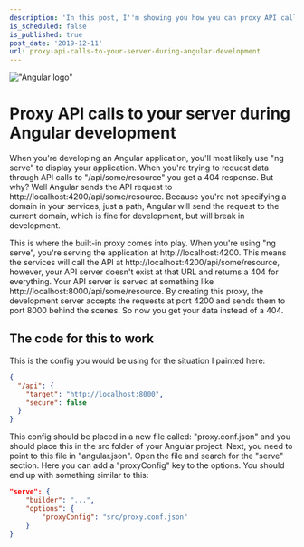 ```yaml
---
description: 'In this post, I''m showing you how you can proxy API calls to your server during Angular development and make the development process very painless.'
is_scheduled: false
is_published: true
post_date: '2019-12-11'
url: proxy-api-calls-to-your-server-during-angular-development
---
```

!["Angular logo"](/images/articles/angular-logo.jpg)
# Proxy API calls to your server during Angular development
When you're developing an Angular application, you'll most likely use "ng serve" to display your application. When you're trying to request data through API calls to "/api/some/resource" you get a 404 response. But why? Well Angular sends the API request to http://localhost:4200/api/some/resource. Because you're not specifying a domain in your services, just a path, Angular will send the request to the current domain, which is fine for development, but will break in development.

This is where the built-in proxy comes into play. When you're using "ng serve", you're serving the application at http://localhost:4200. This means the services will call the API at http://localhost:4200/api/some/resource, however, your API server doesn't exist at that URL and returns a 404 for everything. Your API server is served at something like http://localhost:8000/api/some/resource. By creating this proxy, the development server accepts the requests at port 4200 and sends them to port 8000 behind the scenes. So now you get your data instead of a 404.

## The code for this to work

This is the config you would be using for the situation I painted here:

```json
{
  "/api": {
    "target": "http://localhost:8000",
    "secure": false
  }
}
```

This config should be placed in a new file called: "proxy.conf.json" and you should place this in the src folder of your Angular project. Next, you need to point to this file in "angular.json". Open the file and search for the "serve" section. Here you can add a "proxyConfig" key to the options. You should end up with something similar to this:

```json
"serve": {
    "builder": "...",
    "options": {
        "proxyConfig": "src/proxy.conf.json"
    }
}
```